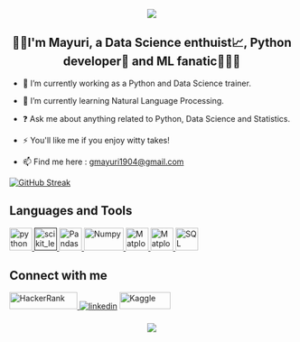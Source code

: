 <!---
GMayuriiii/GMayuriiii is a ✨ special ✨ repository because its `README.md` (this file) appears on your GitHub profile.
You can click the Preview link to take a look at your changes.
--->
<p align='center'>
<img src="https://user-images.githubusercontent.com/95062628/187089551-c6d191e3-47a4-4884-9038-1f5d77143475.png">
</p>
<h2><div align="center">👋🏽I'm Mayuri, a Data Science enthuist📈, Python developer🐍 and ML fanatic👩🏽‍💻 </div></h2>

- 🔭 I’m currently working as a Python and Data Science trainer.  
  

- 🌱 I’m currently learning Natural Language Processing.  
  

- ❓ Ask me about anything related to Python, Data Science and Statistics. 
  

- ⚡ You'll like me if you enjoy witty takes!


<!--- 📝 I regulary write articles on <a href="https://gmayuriiii.medium.com"> Medium </a>-->

- 📫 Find me here : gmayuri1904@gmail.com
    
[![GitHub Streak](https://github-readme-streak-stats.herokuapp.com/?user=GMayuri1904)](https://github.com/DenverCoder1/github-readme-streak-stats)
</p>


## Languages and Tools
<p align="left"> <a href="https://www.python.org" target="_blank"> <img src="https://upload.wikimedia.org/wikipedia/commons/thumb/c/c3/Python-logo-notext.svg/1200px-Python-logo-notext.svg.png" alt="python" width="40" height="40"/> </a> <a href="" target="_blank"> <img src="https://upload.wikimedia.org/wikipedia/commons/0/05/Scikit_learn_logo_small.svg" alt="scikit_learn" width="40" height="40"/> </a> <!-- <a href="https://www.tableau.com/" target="_blank"> <img src="https://www.tableau.com/themes/custom/tableau_www/logo.png" alt="Tableau" width="150" height="40"/> --><a href="https://pandas.pydata.org/" target="_blank"> <img src="https://pandas.pydata.org/static/img/pandas_mark.svg" alt="Pandas" width="40" height="40"/> </a> <a href="https://numpy.org/" target="_blank"> <img src="https://upload.wikimedia.org/wikipedia/commons/thumb/3/31/NumPy_logo_2020.svg/768px-NumPy_logo_2020.svg.png" alt="Numpy" width="70" height="40"/> </a> <a href="https://matplotlib.org/" target="_blank"> <img src="https://upload.wikimedia.org/wikipedia/commons/thumb/0/01/Created_with_Matplotlib-logo.svg/1024px-Created_with_Matplotlib-logo.svg.png" alt="Matplotlib" width="40" height="40"/> </a><a href="https://www.mongodb.com/" target="_blank"> <img src="https://webimages.mongodb.com/_com_assets/cms/kuyjf3vea2hg34taa-horizontal_default_slate_blue.svg?auto=format%252Ccompress" alt="Matplotlib" width="40" height="40"/> </a><a href="https://www.mysql.com/" target="_blank"> <img src="https://www.mysql.com/common/logos/logo-mysql-170x115.png" alt="SQL" width="40" height="40"/> </a></p>


## Connect with me  
<div align="left">
<a href="https://hackerrank.com/GMayuriiii" target="_blank">
<img src="https://techpoint.org/wp-content/uploads/2020/03/HackerRank-Logo-300-2.png" alt="HackerRank" width="120" height="30" />
</a><a href="https://linkedin.com/in/gmayuriiii" target="_blank"><img src=https://img.shields.io/badge/linkedin-%231E77B5.svg?&style=for-the-badge&logo=linkedin&logoColor=white alt=linkedin style="margin-bottom: 5px;" /></a><!--<a href="https://gmayuriiii.medium.com" target="_blank">
<img src=https://img.shields.io/badge/medium-%23292929.svg?&style=for-the-badge&logo=medium&logoColor=white alt=medium style="margin-bottom: 5px;" />
</a>-->
<a href="https://kaggle.com/GMayuriiii" target="_blank">
<img src="https://www.kaggle.com/static/images/logos/kaggle-logo-gray-300.png" alt="Kaggle" width="90" height="30" />
</a>
</div>   
<!--
## Recent Blog Posts  
 BLOG-POST-LIST:START
- [title](link)
BLOG-POST-LIST:END  
-->
<br/>  
<div align="center">
<img src="https://komarev.com/ghpvc/?username=GMayuriiii&&style=flat-square" align="center" />
</div>  
 
<br/>  

<br />
